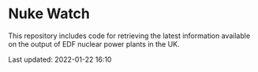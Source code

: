 # Nuke Watch

This repository includes code for retrieving the latest information available on the output of EDF nuclear power plants in the UK.

Last updated: 2022-01-22 16:10